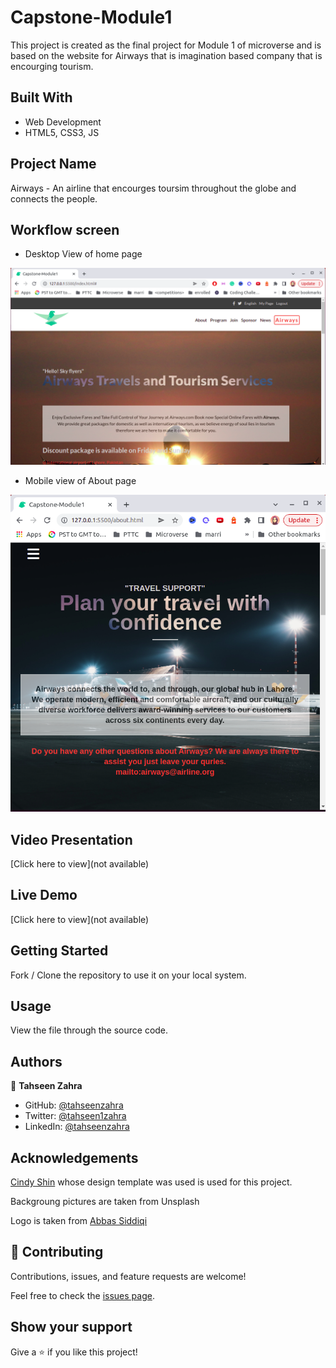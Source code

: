 # Capstone-Module1
This project is created as the final project for Module 1 of microverse and is based on the website for Airways that is imagination based company that is encourging tourism.

## Built With

- Web Development
- HTML5, CSS3, JS

## Project Name

Airways - An airline that encourges toursim throughout the globe and connects the people.

## Workflow screen

- Desktop View of home page

![screenshot](./images/capstone-Desktop.png)

- Mobile view of About page

![screenshot](./images/capstone-Mobile.png)

## Video Presentation

[Click here to view](not available)

## Live Demo

[Click here to view](not available)

## Getting Started

Fork / Clone the repository to use it on your local system.

## Usage

View the file through the source code.

## Authors

👤 **Tahseen Zahra**

- GitHub: [@tahseenzahra](https://github.com/tahseenzahra)
- Twitter: [@tahseen1zahra](https://twitter.com/tahseen1zahra)
- LinkedIn: [@tahseenzahra](https://www.linkedin.com/in/tahseenzahra/)

## Acknowledgements

[Cindy Shin](https://www.behance.net/gallery/29845175/CC-Global-Summit-2015) whose design template was used is used for this project.

Backgroung pictures are taken from Unsplash

Logo is taken from [Abbas Siddiqi](https://abbassiddiqi.com/)

## 🤝 Contributing

Contributions, issues, and feature requests are welcome!

Feel free to check the [issues page](https://github.com/tahseenzahra/Capstone-Module1/issues).

## Show your support

Give a ⭐️ if you like this project!
